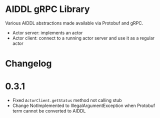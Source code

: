 # AIDDL gRPC Library

Various AIDDL abstractions made available via Protobuf and gRPC.

- Actor server: implements an actor
- Actor client: connect to a running actor server and use it as a regular actor

# Changelog

# 0.3.1

- Fixed `ActorClient.getStatus` method not calling stub
- Change NotImplemented to IllegalArgumentException when Protobuf term cannot be converted to AIDDL